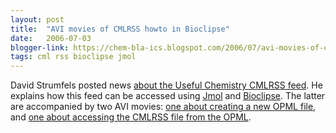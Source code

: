 ```yaml
---
layout: post
title:  "AVI movies of CMLRSS howto in Bioclipse"
date:   2006-07-03
blogger-link: https://chem-bla-ics.blogspot.com/2006/07/avi-movies-of-cmlrss-howto-in.html
tags: cml rss bioclipse jmol
---
```


David Strumfels posted news [about the Useful Chemistry CMLRSS feed](http://usefulchem.blogspot.com/2006/07/cml-in-rss-feeds.html). He explains
how this feed can be accessed using [Jmol](http://www.jmol.org/) and [Bioclipse](http://www.bioclipse.net/). The latter are accompanied by two AVI
movies: [one about creating a new OPML file](http://showme.physics.drexel.edu/usefulchem/Software/bioclipse/CreatingAnOPML.avi), and
[one about accessing the CMLRSS file from the OPML](http://showme.physics.drexel.edu/usefulchem/Software/bioclipse/UsingAnOPML.avi).
